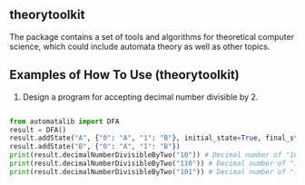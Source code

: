 ## theorytoolkit

The package contains a set of tools and algorithms for theoretical computer science, which could include automata theory as well as other topics.

## Examples of How To Use (theorytoolkit)

1. Design a program for accepting decimal number divisible by 2.

```py

from automatalib import DFA
result = DFA()
result.addState("A", {"0": "A", "1": "B"}, initial_state=True, final_state=True)
result.addState("B", {"0": "A", "1": "B"})
print(result.decimalNumberDivisibleByTwo("10")) # Decimal number of "10" is 2
print(result.decimalNumberDivisibleByTwo("110")) # Decimal number of "10" is 6
print(result.decimalNumberDivisibleByTwo("101")) # Decimal number of "10" is 5

```
